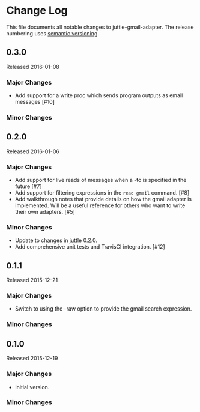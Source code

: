 # Change Log
This file documents all notable changes to juttle-gmail-adapter. The release numbering uses [semantic versioning](http://semver.org).

## 0.3.0
Released 2016-01-08

### Major Changes
- Add support for a write proc which sends program outputs as email messages [#10]

### Minor Changes

## 0.2.0
Released 2016-01-06

### Major Changes
- Add support for live reads of messages when a -to is specified in the future [#7]
- Add support for filtering expressions in the ``read gmail`` command. [#8]
- Add walkthrough notes that provide details on how the gmail adapter is implemented. Will be a useful reference for others who want to write their own adapters. [#5]

### Minor Changes
- Update to changes in juttle 0.2.0.
- Add comprehensive unit tests and TravisCI integration. [#12]

## 0.1.1
Released 2015-12-21

### Major Changes
- Switch to using the -raw option to provide the gmail search expression.

### Minor Changes

## 0.1.0
Released 2015-12-19

### Major Changes
- Initial version.

### Minor Changes
